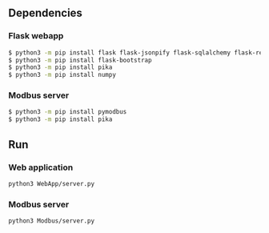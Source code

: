## Dependencies
### Flask webapp
```bash
$ python3 -m pip install flask flask-jsonpify flask-sqlalchemy flask-restful
$ python3 -m pip install flask-bootstrap
$ python3 -m pip install pika
$ python3 -m pip install numpy
```

### Modbus server
```bash
$ python3 -m pip install pymodbus
$ python3 -m pip install pika
```

## Run
### Web application
```bash
python3 WebApp/server.py
```
### Modbus server
```bash
python3 Modbus/server.py
```
